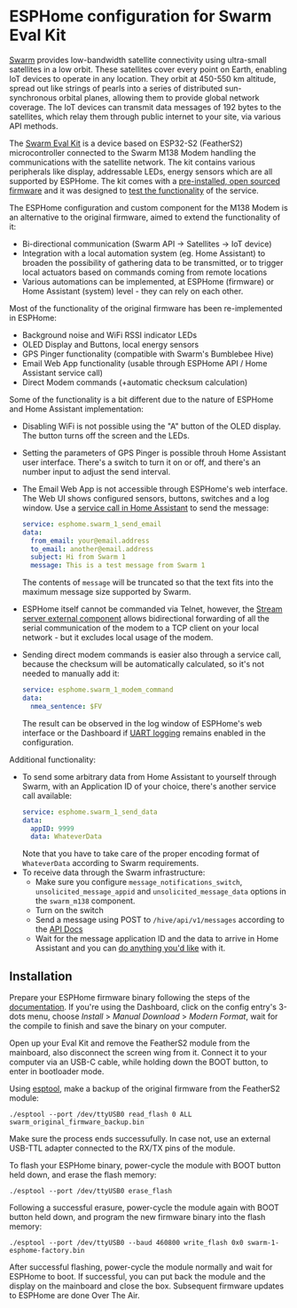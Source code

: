 # ESPHome configuration for Swarm Eval Kit

[Swarm](https://swarm.space/) provides low-bandwidth satellite connectivity using ultra-small satellites in a low orbit. These satellites cover every point on Earth, enabling IoT devices to operate in any location. They orbit at 450-550 km altitude, spread out like strings of pearls into a series of distributed sun-synchronous orbital planes, allowing them to provide global network coverage. The IoT devices can transmit data messages of 192 bytes to the satellites, which relay them through public internet to your site, via various API methods.

The [Swarm Eval Kit](https://swarm.space/product/swarm-eval-kit/) is a device based on ESP32-S2 (FeatherS2) microcontroller connected to the Swarm M138 Modem handling the communications with the satellite network. The kit contains various peripherals like display, addressable LEDs, energy sensors which are all supported by ESPHome.
The kit comes with a [pre-installed, open sourced firmware](https://github.com/Swarm-Technologies/Getting-Started) and it was designed to [test the functionality](https://swarm.space/swarm-eval-kit-quickstart-guide/) of the service.

The ESPHome configuration and custom component for the M138 Modem is an alternative to the original firmware, aimed to extend the functionality of it:

 - Bi-directional communication (Swarm API -> Satellites -> IoT device)
 - Integration with a local automation system (eg. Home Assistant) to broaden the possibility of gathering data to be transmitted, or to trigger local actuators based on commands coming from remote locations
 - Various automations can be implemented, at ESPHome (firmware) or Home Assistant (system) level - they can rely on each other.

Most of the functionality of the original firmware has been re-implemented in ESPHome:

 - Background noise and WiFi RSSI indicator LEDs
 - OLED Display and Buttons, local energy sensors
 - GPS Pinger functionality (compatible with Swarm's Bumblebee Hive)
 - Email Web App functionality (usable through ESPHome API / Home Assistant service call)
 - Direct Modem commands (+automatic checksum calculation)

Some of the functionality is a bit different due to the nature of ESPHome and Home Assistant implementation:

 - Disabling WiFi is not possible using the "A" button of the OLED display. The button turns off the screen and the LEDs.
 - Setting the parameters of GPS Pinger is possible throuh Home Assistant user interface. There's a switch to turn it on or off, and there's an number input to adjust the send interval.
 - The Email Web App is not accessible through ESPHome's web interface. The Web UI shows configured sensors, buttons, switches and a log window. Use a [service call in Home Assistant](https://www.home-assistant.io/docs/scripts/service-calls/) to send the message:
 
    ```yaml
    service: esphome.swarm_1_send_email
    data:
      from_email: your@email.address
      to_email: another@email.address
      subject: Hi from Swarm 1
      message: This is a test message from Swarm 1
    ```
    The contents of `message` will be truncated so that the text fits into the maximum message size supported by Swarm.
 
 - ESPHome itself cannot be commanded via Telnet, however, the [Stream server external component](https://github.com/oxan/esphome-stream-server) allows bidirectional forwarding of all the serial communication of the modem to a TCP client on your local network - but it excludes local usage of the modem.
 - Sending direct modem commands is easier also through a service call, because the checksum will be automatically calculated, so it's not needed to manually add it:
    ```yaml
    service: esphome.swarm_1_modem_command
    data:
      nmea_sentence: $FV
    ``` 
    The result can be observed in the log window of ESPHome's web interface or the Dashboard if [UART logging](https://esphome.io/components/uart.html#debugging) remains enabled in the configuration.
 
Additional functionality:

 - To send some arbitrary data from Home Assistant to yourself through Swarm, with an Application ID of your choice, there's another service call available:
    ```yaml
    service: esphome.swarm_1_send_data
    data:
      appID: 9999
      data: WhateverData
    ```
    Note that you have to take care of the proper encoding format of `WhateverData` according to Swarm requirements.
 - To receive data through the Swarm infrastructure:
    - Make sure you configure `message_notifications_switch`, `unsolicited_message_appid` and `unsolicited_message_data` options in the `swarm_m138` component.
    - Turn on the switch
    - Send a message using POST to `/hive/api/v1/messages` according to the [API Docs](https://bumblebee.hive.swarm.space/apiDocs)
    - Wait for the message application ID and the data to arrive in Home Assistant and you can [do anything you'd like](https://www.home-assistant.io/docs/automation/trigger/#state-trigger) with it.

## Installation

Prepare your ESPHome firmware binary following the steps of the [documentation](https://esphome.io/). If you're using the Dashboard, click on the config entry's 3-dots menu, choose _Install_ > _Manual Download_ > _Modern Format_, wait for the compile to finish and save the binary on your computer.

Open up your Eval Kit and remove the FeatherS2 module from the mainboard, also disconnect the screen wing from it. Connect it to your computer via an USB-C cable, while holding down the BOOT button, to enter in bootloader mode.

Using [esptool](https://github.com/espressif/esptool), make a backup of the original firmware from the FeatherS2 module:
```
./esptool --port /dev/ttyUSB0 read_flash 0 ALL swarm_original_firmware_backup.bin
```

Make sure the process ends successufully. In case not, use an external USB-TTL adapter connected to the RX/TX pins of the module.

To flash your ESPHome binary, power-cycle the module with BOOT button held down, and erase the flash memory:
```
./esptool --port /dev/ttyUSB0 erase_flash
```
Following a successful erasure, power-cycle the module again with BOOT button held down, and program the new firmware binary into the flash memory:

```
./esptool --port /dev/ttyUSB0 --baud 460800 write_flash 0x0 swarm-1-esphome-factory.bin
```

After successful flashing, power-cycle the module normally and wait for ESPHome to boot. If successful, you can put back the module and the display on the mainboard and close the box. Subsequent firmware updates to ESPHome are done Over The Air.
